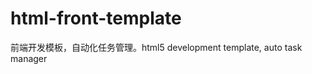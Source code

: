html-front-template
===================

前端开发模板，自动化任务管理。html5 development template, auto task manager
